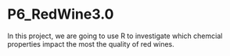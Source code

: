 # P6_RedWine3.0

In this project, we are going to use R to investigate which chemcial properties impact the most the quality of red wines.
